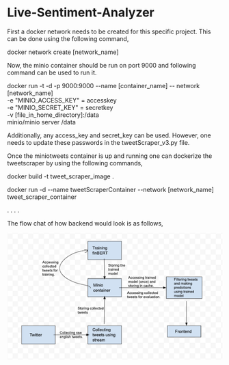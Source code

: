 # Live-Sentiment-Analyzer

First a docker network needs to be created for this specific project. This can be done using the following command,

docker network create [network_name]



Now, the minio container should be run on port 9000 and following command can be used to run it.

docker run -t -d -p 9000:9000 --name [container_name] -- network [network_name] \
-e "MINIO_ACCESS_KEY" = accesskey \
-e "MINIO_SECRET_KEY" = secretkey \
-v [file_in_home_directory]:/data \
minio/minio server /data

Additionally, any access_key and secret_key can be used. However, one needs to update these passwords in the tweetScraper_v3.py file.



Once the miniotweets container is up and running one can dockerize the tweetscraper by using the following commands,

docker build -t tweet_scraper_image .

docker run -d --name tweetScraperContainer --network [network_name] tweet_scraper_container


.
.
.
.


The flow chat of how backend would look is as follows,

![alt text](https://github.com/pradyGn/Live-Sentiment-Analyzer/blob/main/backend_flowchart.png?raw=true)
